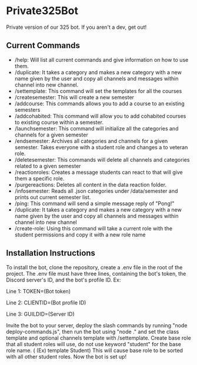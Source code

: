 ﻿# Private325Bot
Private version of our 325 bot. If you aren't a dev, get out!

## Current Commands

- /help: Will list all current commands and give information on how to use them.
- /duplicate: It takes a category and makes a new category with a new name given by the user and copy all channels and messages within channel into new channel.
- /settemplate: This command will set the templates for all the courses
- /createsemester: This will create a new semester 
- /addcourse: This commands allows you to add a course to an existing semesters 
- /addcohabited: This command will allow you to add cohabited courses to existing course within a semester.
- /launchsemester: This command will initialize all the categories and channels for a given semester 
- /endsemester: Archives all categories and channels for a given semester. Takes everyone with a student role and changes a to veteran role.
- /deletesemester: This commands will delete all channels and categories related to a given semester
- /reactionroles: Creates a message students can react to that will give them a specific role.
- /purgereactions: Deletes all content in the data reaction folder.
- /infosemester: Reads all .json categories under /data/semester and prints out current semester list.
- /ping: This command will send a simple message reply of "Pong!"
- /duplicate: It takes a category and makes a new category with a new name given by the user and copy all channels and messages within channel into new channel 
- /create-role: Using this command will take a current role with the student permissions and copy it with a new role name

## Installation Instructions

To install the bot, clone the repository, create a .env file in the root of
the project. The .env file must have three lines, containing the bot's token,
the Discord server's ID, and the bot's profile ID. Ex:

Line 1: TOKEN=(Bot token)

Line 2: CLIENTID=(Bot profile ID)

Line 3: GUILDID=(Server ID)

Invite the bot to your server, deploy the slash commands by running "node deploy-commands.js", then run the bot using "node ." and set the class template and optional channels template with /settemplate. Create base role that all
student roles will use, do not use keyword "student" for the base role name. ( (Ex) template Student) This will cause base role to be sorted with all other student roles.
Now the bot is set up!
